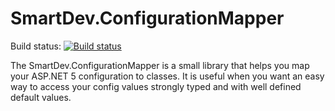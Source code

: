 # SmartDev.ConfigurationMapper

Build status: [![Build status](https://ci.appveyor.com/api/projects/status/6xpyv803q7wawrd5/branch/master?svg=true)](https://ci.appveyor.com/project/gingters/smartdev-configurationmapper/branch/master)

The SmartDev.ConfigurationMapper is a small library that helps you map your ASP.NET 5 configuration to classes. It is useful when you want an easy way to access your config values strongly typed and with well defined default values.